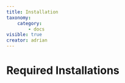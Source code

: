 ```yaml
---
title: Installation
taxonomy:
    category:
        - docs
visible: true
creator: adrian
---
```


# Required Installations
